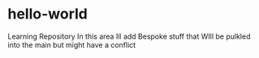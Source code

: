 # hello-world
Learning Repository 
In this area Ill add
Bespoke stuff that
WIll be pulkled into the main but might have a conflict

